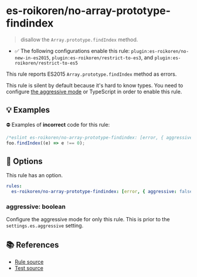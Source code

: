 # es-roikoren/no-array-prototype-findindex
> disallow the `Array.prototype.findIndex` method.

- ✅ The following configurations enable this rule: `plugin:es-roikoren/no-new-in-es2015`, `plugin:es-roikoren/restrict-to-es3`, and `plugin:es-roikoren/restrict-to-es5`

This rule reports ES2015 `Array.prototype.findIndex` method as errors.

This rule is silent by default because it's hard to know types. You need to configure [the aggressive mode](../#the-aggressive-mode) or TypeScript in order to enable this rule.

## 💡 Examples

⛔ Examples of **incorrect** code for this rule:

```js
/*eslint es-roikoren/no-array-prototype-findindex: [error, { aggressive: true }] */
foo.findIndex((e) => e !== 0);
```

## 🔧 Options

This rule has an option.

```yml
rules:
  es-roikoren/no-array-prototype-findindex: [error, { aggressive: false }]
```

### aggressive: boolean

Configure the aggressive mode for only this rule.
This is prior to the `settings.es.aggressive` setting.

## 📚 References

- [Rule source](https://github.com/roikoren755/eslint-plugin-es/blob/v2.0.11/src/rules/no-array-prototype-findindex.ts)
- [Test source](https://github.com/roikoren755/eslint-plugin-es/blob/v2.0.11/tests/src/rules/no-array-prototype-findindex.ts)
